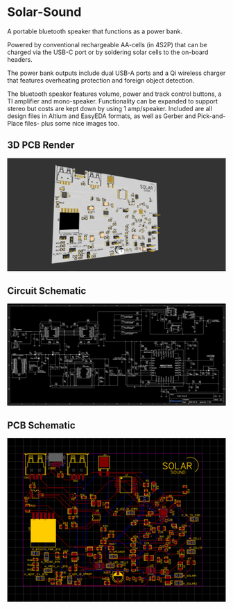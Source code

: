 # Solar-Sound
 
A portable bluetooth speaker that functions as a power bank.

Powered by conventional rechargeable AA-cells (in 4S2P) that can be charged via the USB-C port or by soldering solar cells to the on-board headers.

The power bank outputs include dual USB-A ports and a Qi wireless charger that features overheating protection and foreign object detection.

The bluetooth speaker features volume, power and track control buttons, a TI amplifier and mono-speaker. Functionality can be expanded to support stereo but costs are kept down by using 1 amp/speaker.
Included are all design files in Altium and EasyEDA formats, as well as Gerber and Pick-and-Place files- plus some nice images too.

## 3D PCB Render
![3D Render](https://github.com/FinOrr/Solar-Sound/blob/master/Images/PCB-Render.PNG)

## Circuit Schematic
![Schematic](https://github.com/FinOrr/Solar-Sound/blob/master/Images/Schematic.png)

## PCB Schematic
![PCB](https://github.com/FinOrr/Solar-Sound/blob/master/Images/PCB-Schematic.PNG)
